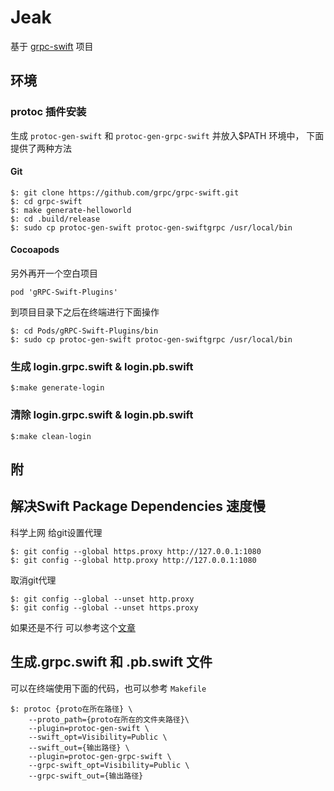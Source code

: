 # Jeak
基于  [grpc-swift](https://github.com/grpc/grpc-swift) 项目

## 环境

### protoc 插件安装
生成 `protoc-gen-swift` 和 `protoc-gen-grpc-swift`  并放入$PATH 环境中，
下面提供了两种方法
#### Git
``` Shell
$: git clone https://github.com/grpc/grpc-swift.git
$: cd grpc-swift
$: make generate-helloworld
$: cd .build/release
$: sudo cp protoc-gen-swift protoc-gen-swiftgrpc /usr/local/bin
```
#### Cocoapods
另外再开一个空白项目
```Shell
pod 'gRPC-Swift-Plugins'
```
到项目目录下之后在终端进行下面操作
``` Shell
$: cd Pods/gRPC-Swift-Plugins/bin
$: sudo cp protoc-gen-swift protoc-gen-swiftgrpc /usr/local/bin
```


### 生成 login.grpc.swift  & login.pb.swift   
```Shell
$:make generate-login
```
### 清除 login.grpc.swift &  login.pb.swift   
```Shell
$:make clean-login
```


## 附

## 解决Swift Package Dependencies 速度慢
科学上网
给git设置代理
```Shell
$: git config --global https.proxy http://127.0.0.1:1080
$: git config --global http.proxy http://127.0.0.1:1080

```
取消git代理
```Shell
$: git config --global --unset http.proxy
$: git config --global --unset https.proxy
```
如果还是不行 可以参考这个[文章](https://juejin.cn/post/6844904193170341896)


## 生成.grpc.swift 和 .pb.swift 文件

 可以在终端使用下面的代码，也可以参考 `Makefile`
```Shell
$: protoc {proto在所在路径} \
    --proto_path={proto在所在的文件夹路径}\
    --plugin=protoc-gen-swift \
    --swift_opt=Visibility=Public \
    --swift_out={输出路径} \
    --plugin=protoc-gen-grpc-swift \
    --grpc-swift_opt=Visibility=Public \
    --grpc-swift_out={输出路径}
```
